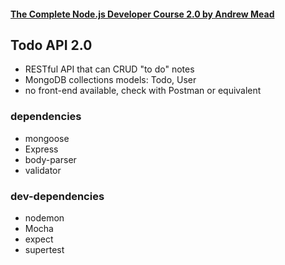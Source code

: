 #### [The Complete Node.js Developer Course 2.0 by Andrew Mead](https://www.udemy.com/the-complete-nodejs-developer-course-2/)

## Todo API 2.0
* RESTful API that can CRUD "to do" notes
* MongoDB collections models: Todo, User
* no front-end available, check with Postman or equivalent

### dependencies
* mongoose
* Express
* body-parser
* validator

### dev-dependencies
* nodemon
* Mocha
* expect
* supertest
